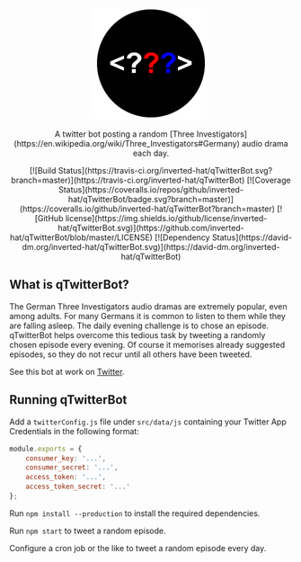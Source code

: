 <p align="center">
    <img alt="qTwitterBot" src="https://raw.githubusercontent.com/inverted-hat/qTwitterBot/master/img/logoRound.png" width="200">
</p>

<p align="center">
    A twitter bot posting a random [Three Investigators](https://en.wikipedia.org/wiki/Three_Investigators#Germany) audio drama each day.
</p>

<p align="center">
    [![Build Status](https://travis-ci.org/inverted-hat/qTwitterBot.svg?branch=master)](https://travis-ci.org/inverted-hat/qTwitterBot)
    [![Coverage Status](https://coveralls.io/repos/github/inverted-hat/qTwitterBot/badge.svg?branch=master)](https://coveralls.io/github/inverted-hat/qTwitterBot?branch=master)
    [![GitHub license](https://img.shields.io/github/license/inverted-hat/qTwitterBot.svg)](https://github.com/inverted-hat/qTwitterBot/blob/master/LICENSE)
    [![Dependency Status](https://david-dm.org/inverted-hat/qTwitterBot.svg)](https://david-dm.org/inverted-hat/qTwitterBot)
<p align="center">


## What is qTwitterBot?
The German Three Investigators audio dramas are extremely popular, even among adults.
For many Germans it is common to listen to them while they are falling asleep.
The daily evening challenge is to chose an episode. qTwitterBot helps overcome this tedious task by tweeting a randomly chosen episode every evening.
Of course it memorises already suggested episodes, so they do not recur until all others have been tweeted.

See this bot at work on [Twitter](https://twitter.com/DreiTaglich).


## Running qTwitterBot
Add a `twitterConfig.js` file under `src/data/js` containing your Twitter App Credentials in the following format:
```javascript
module.exports = {
    consumer_key: '...',
    consumer_secret: '...',
    access_token: '...',
    access_token_secret: '...'
};
```
Run `npm install --production` to install the required dependencies.

Run `npm start` to tweet a random episode.

Configure a cron job or the like to tweet a random episode every day.
